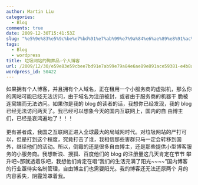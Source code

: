 ```yaml
---
author: Martin Liu
categories:
  - Blog
comments: true
date: 2009-12-30T15:41:53Z
slug: "%e5%9e%83%e5%9c%be%e7%bd%91%e7%ab%99%e7%9a%84%e6%ae%89%e8%91%ac%e5%93%81-%e4%b8%aa%e4%ba%ba%e5%8d%9a%e5%ae%a2"
tags:
  - Blog
  - wordpress
title: 垃圾网站的殉葬品-个人博客
url: /2009/12/30/e59e83e59cbee7bd91e7ab99e79a84e6ae89e891ace59381-e4b8aae4babae58d9ae5aea2/
wordpress_id: 50422
---
```


如果拥有个人博客，并且拥有个人域名，正在租用一个小服务商的虚拟机，那么你的网站可能已经无法访问，由于域名为注册被封，或者由于服务商的机器干 脆被连窝端而无法访问。如果你是我的 blog 的读者的话，我想你已经发现，我的 blog 已经无法访问两天了。我已经可以想象今天的国内互联网上，国内的自 由博主们，已经是哀鸿遍地了！！！<br /><br />更有甚者成，我国之互联网正进入全球最大的局域网时代。对垃圾网站的严打可以，但是打到这个程度，究竟打击了谁，我相信那些害群只马一定会转移到国 外，继续他们的活动。所以，倒霉的还是很多自由博主，还是那些提供小型博客服务的小服务商。我想新浪、搜狐、百度他们的 blog 的注册量这几天肯定在节节 攀升吧~那就透着乐吧，我想他们肯定在唱“我们的生活充满了阳光~~~~”国内博客的行业亟待实名制管理，自由博主们也需要阳光。我的博客还无法还原两个 月的内容丢失，阴霾笼罩着我。
